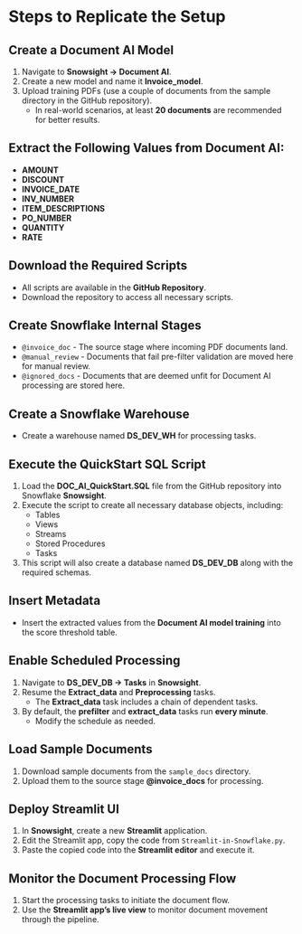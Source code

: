 # Steps to Replicate the Setup

## Create a Document AI Model

1. Navigate to **Snowsight → Document AI**.
2. Create a new model and name it **Invoice_model**.
3. Upload training PDFs (use a couple of documents from the sample directory in the GitHub repository).  
   - In real-world scenarios, at least **20 documents** are recommended for better results.

## Extract the Following Values from Document AI:

- **AMOUNT**
- **DISCOUNT**
- **INVOICE_DATE**
- **INV_NUMBER**
- **ITEM_DESCRIPTIONS**
- **PO_NUMBER**
- **QUANTITY**
- **RATE**

## Download the Required Scripts

- All scripts are available in the **GitHub Repository**.
- Download the repository to access all necessary scripts.

## Create Snowflake Internal Stages

- `@invoice_doc` - The source stage where incoming PDF documents land.
- `@manual_review` - Documents that fail pre-filter validation are moved here for manual review.
- `@ignored_docs` - Documents that are deemed unfit for Document AI processing are stored here.

## Create a Snowflake Warehouse

- Create a warehouse named **DS_DEV_WH** for processing tasks.

## Execute the QuickStart SQL Script

1. Load the **DOC_AI_QuickStart.SQL** file from the GitHub repository into Snowflake **Snowsight**.
2. Execute the script to create all necessary database objects, including:
   - Tables
   - Views
   - Streams
   - Stored Procedures
   - Tasks
3. This script will also create a database named **DS_DEV_DB** along with the required schemas.

## Insert Metadata

- Insert the extracted values from the **Document AI model training** into the score threshold table.

## Enable Scheduled Processing

1. Navigate to **DS_DEV_DB → Tasks** in **Snowsight**.
2. Resume the **Extract_data** and **Preprocessing** tasks.
   - The **Extract_data** task includes a chain of dependent tasks.
3. By default, the **prefilter** and **extract_data** tasks run **every minute**.
   - Modify the schedule as needed.

## Load Sample Documents

1. Download sample documents from the `sample_docs` directory.
2. Upload them to the source stage **@invoice_docs** for processing.

## Deploy Streamlit UI

1. In **Snowsight**, create a new **Streamlit** application.
2. Edit the Streamlit app, copy the code from `Streamlit-in-Snowflake.py`.
3. Paste the copied code into the **Streamlit editor** and execute it.

## Monitor the Document Processing Flow

1. Start the processing tasks to initiate the document flow.
2. Use the **Streamlit app’s live view** to monitor document movement through the pipeline.
